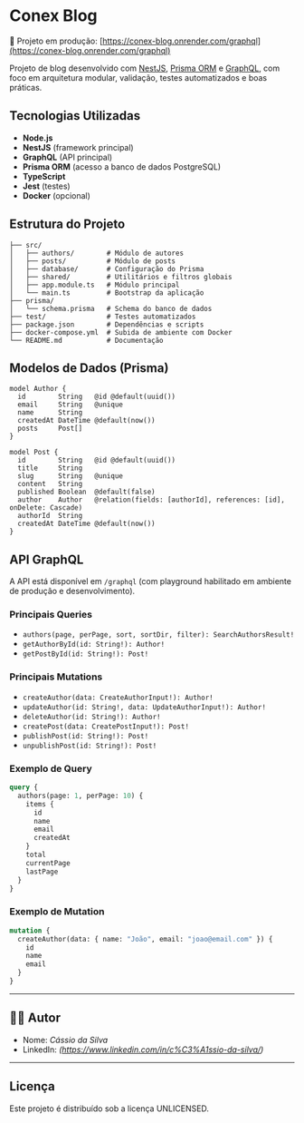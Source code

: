 # Conex Blog

🚀 Projeto em produção: [https://conex-blog.onrender.com/graphql](https://conex-blog.onrender.com/graphql)

Projeto de blog desenvolvido com [NestJS](https://nestjs.com/), [Prisma ORM](https://www.prisma.io/) e [GraphQL](https://graphql.org/), com foco em arquitetura modular, validação, testes automatizados e boas práticas.

## Tecnologias Utilizadas

- **Node.js**
- **NestJS** (framework principal)
- **GraphQL** (API principal)
- **Prisma ORM** (acesso a banco de dados PostgreSQL)
- **TypeScript**
- **Jest** (testes)
- **Docker** (opcional)

## Estrutura do Projeto

```
├── src/
│   ├── authors/        # Módulo de autores
│   ├── posts/          # Módulo de posts
│   ├── database/       # Configuração do Prisma
│   ├── shared/         # Utilitários e filtros globais
│   ├── app.module.ts   # Módulo principal
│   └── main.ts         # Bootstrap da aplicação
├── prisma/
│   └── schema.prisma   # Schema do banco de dados
├── test/               # Testes automatizados
├── package.json        # Dependências e scripts
├── docker-compose.yml  # Subida de ambiente com Docker
└── README.md           # Documentação
```

## Modelos de Dados (Prisma)

```prisma
model Author {
  id        String   @id @default(uuid())
  email     String   @unique
  name      String
  createdAt DateTime @default(now())
  posts     Post[]
}

model Post {
  id        String   @id @default(uuid())
  title     String
  slug      String   @unique
  content   String
  published Boolean  @default(false)
  author    Author   @relation(fields: [authorId], references: [id], onDelete: Cascade)
  authorId  String
  createdAt DateTime @default(now())
}
```

## API GraphQL

A API está disponível em `/graphql` (com playground habilitado em ambiente de produção e desenvolvimento).

### Principais Queries

- `authors(page, perPage, sort, sortDir, filter): SearchAuthorsResult!`
- `getAuthorById(id: String!): Author!`
- `getPostById(id: String!): Post!`

### Principais Mutations

- `createAuthor(data: CreateAuthorInput!): Author!`
- `updateAuthor(id: String!, data: UpdateAuthorInput!): Author!`
- `deleteAuthor(id: String!): Author!`
- `createPost(data: CreatePostInput!): Post!`
- `publishPost(id: String!): Post!`
- `unpublishPost(id: String!): Post!`

### Exemplo de Query

```graphql
query {
  authors(page: 1, perPage: 10) {
    items {
      id
      name
      email
      createdAt
    }
    total
    currentPage
    lastPage
  }
}
```

### Exemplo de Mutation

```graphql
mutation {
  createAuthor(data: { name: "João", email: "joao@email.com" }) {
    id
    name
    email
  }
}
```

---

## 👨‍💻 Autor

- Nome: _Cássio da Silva_
- LinkedIn: _(https://www.linkedin.com/in/c%C3%A1ssio-da-silva/)_

---

## Licença

Este projeto é distribuído sob a licença UNLICENSED.
